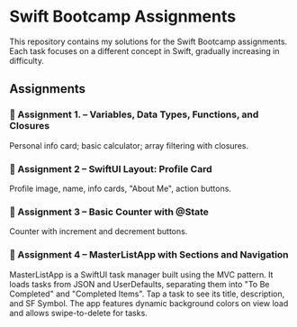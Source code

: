 # Swift Bootcamp Assignments

This repository contains my solutions for the Swift Bootcamp assignments.  
Each task focuses on a different concept in Swift, gradually increasing in difficulty.

## Assignments

### 📌 Assignment 1. – Variables, Data Types, Functions, and Closures
Personal info card; basic calculator; array filtering with closures.

### 📌 Assignment 2 – SwiftUI Layout: Profile Card
Profile image, name, info cards, "About Me", action buttons.

### 📌 Assignment 3 – Basic Counter with @State
Counter with increment and decrement buttons.

### 📌 Assignment 4 – MasterListApp with Sections and Navigation
MasterListApp is a SwiftUI task manager built using the MVC pattern. It loads tasks from JSON and UserDefaults, separating them into "To Be Completed" and "Completed Items". Tap a task to see its title, description, and SF Symbol. The app features dynamic background colors on view load and allows swipe-to-delete for tasks.
